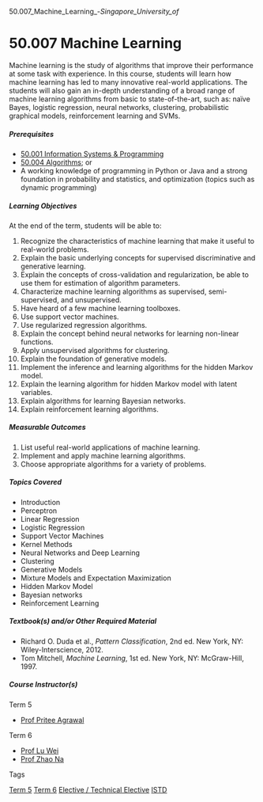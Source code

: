 50.007_Machine_Learning_-_Singapore_University_of_



50.007 Machine Learning
=======================

Machine learning is the study of algorithms that improve their performance at some task with experience. In this course, students will learn how machine learning has led to many innovative real-world applications. The students will also gain an in-depth understanding of a broad range of machine learning algorithms from basic to state-of-the-art, such as: naïve Bayes, logistic regression, neural networks, clustering, probabilistic graphical models, reinforcement learning and SVMs.

##### **Prerequisites**

* [50.001 Information Systems & Programming](/course/50-001-information-systems-programming/)
* [50.004 Algorithms](/course/50-004-algorithms/); or
* A working knowledge of programming in Python or Java and a strong foundation in probability and statistics, and optimization (topics such as dynamic programming)

##### **Learning Objectives**

At the end of the term, students will be able to:

1. Recognize the characteristics of machine learning that make it useful to real-world problems.
2. Explain the basic underlying concepts for supervised discriminative and generative learning.
3. Explain the concepts of cross-validation and regularization, be able to use them for estimation of algorithm parameters.
4. Characterize machine learning algorithms as supervised, semi-supervised, and unsupervised.
5. Have heard of a few machine learning toolboxes.
6. Use support vector machines.
7. Use regularized regression algorithms.
8. Explain the concept behind neural networks for learning non-linear functions.
9. Apply unsupervised algorithms for clustering.
10. Explain the foundation of generative models.
11. Implement the inference and learning algorithms for the hidden Markov model.
12. Explain the learning algorithm for hidden Markov model with latent variables.
13. Explain algorithms for learning Bayesian networks.
14. Explain reinforcement learning algorithms.

##### **Measurable Outcomes**

1. List useful real-world applications of machine learning.
2. Implement and apply machine learning algorithms.
3. Choose appropriate algorithms for a variety of problems.

##### **Topics Covered**

* Introduction
* Perceptron
* Linear Regression
* Logistic Regression
* Support Vector Machines
* Kernel Methods
* Neural Networks and Deep Learning
* Clustering
* Generative Models
* Mixture Models and Expectation Maximization
* Hidden Markov Model
* Bayesian networks
* Reinforcement Learning

##### **Textbook(s) and/or Other Required Material**

* Richard O. Duda et al., *Pattern Classification*, 2nd ed. New York, NY: Wiley-Interscience, 2012.
* Tom Mitchell, *Machine Learning*, 1st ed. New York, NY: McGraw-Hill, 1997.

##### **Course Instructor(s)**

Term 5

* [Prof Pritee Agrawal](/profile/pritee-agrawal/)

Term 6

* [Prof Lu Wei](/profile/lu-wei/)
* [Prof Zhao Na](/profile/zhao-na/)

Tags

[Term 5](/education/undergraduate/courses/?course-term=858)
[Term 6](/education/undergraduate/courses/?course-term=859)
[Elective / Technical Elective](/education/undergraduate/courses/?course-type=853)
[ISTD](/education/undergraduate/courses/?pillar-cluster=11)

